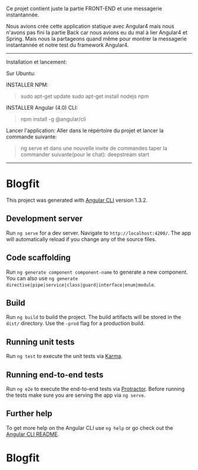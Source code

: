 Ce projet contient juste la partie FRONT-END et une messagerie instantannée.

Nous avions crée cette application statique avec Angular4 mais nous n'avons pas fini la partie Back car nous avions eu du mal à lier Angular4 et Spring. Mais nous la partageons quand même pour montrer la messagerie instantannée et notre test du framework Angular4.

----

Installation et lancement:

Sur Ubuntu:

INSTALLER NPM:
>sudo apt-get update
>sudo apt-get install nodejs npm


INSTALLER Angular (4.0) CLI:
>npm install -g @angular/cli

Lancer l'application:
Aller dans le répértoire du projet et lancer la commande suivante:
>ng serve
et dans une nouvelle invite de commandes taper la commander suivante(pour le chat):
>deepstream start 


----







# Blogfit

This project was generated with [Angular CLI](https://github.com/angular/angular-cli) version 1.3.2.

## Development server

Run `ng serve` for a dev server. Navigate to `http://localhost:4200/`. The app will automatically reload if you change any of the source files.

## Code scaffolding

Run `ng generate component component-name` to generate a new component. You can also use `ng generate directive|pipe|service|class|guard|interface|enum|module`.

## Build

Run `ng build` to build the project. The build artifacts will be stored in the `dist/` directory. Use the `-prod` flag for a production build.

## Running unit tests

Run `ng test` to execute the unit tests via [Karma](https://karma-runner.github.io).

## Running end-to-end tests

Run `ng e2e` to execute the end-to-end tests via [Protractor](http://www.protractortest.org/).
Before running the tests make sure you are serving the app via `ng serve`.

## Further help

To get more help on the Angular CLI use `ng help` or go check out the [Angular CLI README](https://github.com/angular/angular-cli/blob/master/README.md).
# Blogfit
